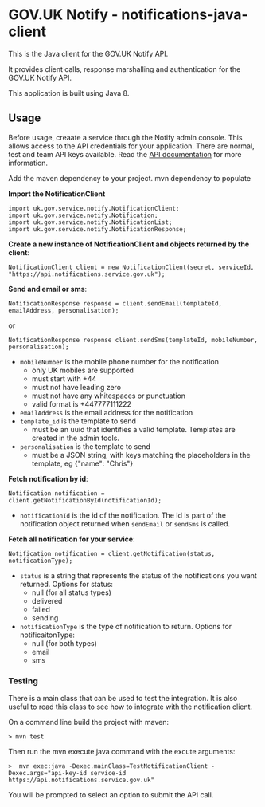 # GOV.UK Notify - notifications-java-client

This is the Java client for the GOV.UK Notify API.

It provides client calls, response marshalling and authentication for the GOV.UK Notify API.

This application is built using Java 8.


## Usage

Before usage, creaate a service through the Notify admin console. This allows access to the API credentials for your application. There are normal, test and team API keys available.
Read the [API documentation](https://www.notifications.service.gov.uk/documentation) for more information.

Add the maven dependency to your project.
mvn dependency to populate 

**Import the NotificationClient**

```
import uk.gov.service.notify.NotificationClient;
import uk.gov.service.notify.Notification;
import uk.gov.service.notify.NotificationList;
import uk.gov.service.notify.NotificationResponse;
```

**Create a new instance of NotificationClient and objects returned by the client**:

`NotificationClient client = new NotificationClient(secret, serviceId, "https://api.notifications.service.gov.uk");`

**Send and email or sms**:

`NotificationResponse response = client.sendEmail(templateId, emailAddress, personalisation);`

or

`NotificationResponse response client.sendSms(templateId, mobileNumber, personalisation);`

* `mobileNumber` is the mobile phone number for the notification
    * only UK mobiles are supported
    * must start with +44
    * must not have leading zero
    * must not have any whitespaces or punctuation
    * valid format is +447777111222
* `emailAddress` is the email address for the notification
* `template_id` is the template to send
    * must be an uuid that identifies a valid template. Templates are created in the admin tools.
* `personalisation` is the template to send
    * must be a JSON string, with keys matching the placeholders in the template, eg {"name": "Chris"}

**Fetch notification by id**:

`Notification notification = client.getNotificationById(notificationId);`

* `notificationId` is the id of the notification. The Id is part of the notification object returned when `sendEmail` or `sendSms` is called.
 
**Fetch all notification for your service**:

`Notification notification = client.getNotification(status, notificationType);`

* `status` is a string that represents the status of the notifications you want returned. Options for status:
    * null (for all status types)
    * delivered 
    * failed
    * sending
* `notificationType` is the type of notification to return. Options for notificaitonType:
    * null (for both types)
    * email 
    * sms


### Testing

There is a main class that can be used to test the integration. It is also useful to read this class to see how to integrate with the notification client.

On a command line build the project with maven:

`> mvn test`

Then run the mvn execute java command with the excute arguments:

`>  mvn exec:java -Dexec.mainClass=TestNotificationClient -Dexec.args="api-key-id service-id https://api.notifications.service.gov.uk"`

You will be prompted to select an option to submit the API call.
